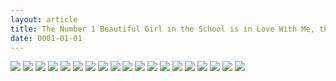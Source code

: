 ```yaml
---
layout: article
title: The Number 1 Beautiful Girl in the School is in Love With Me, the XXX Artist - Chapter 02.2 Bahasa Indonesia
date: 0001-01-01
---
```


![](https://cdn.lewd.host/1vSvligl.png)
![](https://cdn.lewd.host/hKd3wZ3M.png)
![](https://cdn.lewd.host/P86rpJnr.jpg)
![](https://cdn.lewd.host/UZEB9nbG.jpg)
![](https://cdn.lewd.host/Z7KQdx0d.jpg)
![](https://cdn.lewd.host/hcQElMn3.jpg)
![](https://cdn.lewd.host/wvchnQrS.jpg)
![](https://cdn.lewd.host/XsQRb9lp.jpg)
![](https://cdn.lewd.host/c6IpOzXB.jpg)
![](https://cdn.lewd.host/PcRJvqlF.jpg)
![](https://cdn.lewd.host/rj4tBTox.jpg)
![](https://cdn.lewd.host/p4ZcQ3Xm.jpg)
![](https://cdn.lewd.host/GxSHOI3O.jpg)
![](https://cdn.lewd.host/qg6T5M3N.jpg)
![](https://cdn.lewd.host/PBaCi1Ib.jpg)
![](https://cdn.lewd.host/C1fmFXRb.jpg)
![](https://cdn.lewd.host/EAFfvnGg.jpg)
![](https://cdn.lewd.host/mAh1JLOm.jpg)
![](https://cdn.lewd.host/hM5DO6w5.jpg)